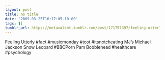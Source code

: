 ```yaml
---
layout: post
title: no title
date: '2009-08-25T16:17:05-10:00'
tags: []
tumblr_url: https://metavalent.tumblr.com/post/171757397/feeling-utterly-fact-musicmonday-tcot
---
```

Feeling Utterly #fact #musicmonday #tcot #itsnotcheating MJ’s Michael Jackson Snow Leopard #BBCPorn Pam Bobblehead #healthcare #psychology

